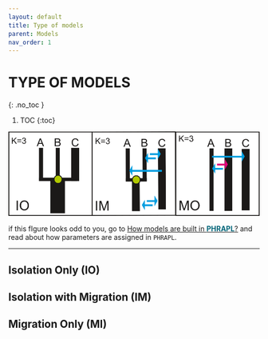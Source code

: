 ```yaml
---
layout: default
title: Type of models
parent: Models
nav_order: 1
---
```


# TYPE OF MODELS
{: .no_toc }
1. TOC
{:toc}


![](https://github.com/ariadnamorales/phrapl-manual/blob/master/images/modelType.png?raw=true)

if this fIgure looks odd to you, go to [How models are built in  **<font color='#006579'>PHRAPL</font>**?](https://phrapl.github.io/Content/GenerateSetModels) and read about how parameters are assigned in `PHRAPL`.

---
## Isolation Only (IO)




## Isolation with Migration (IM)




## Migration Only (MI)
